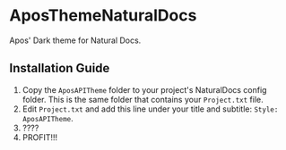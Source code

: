 # AposThemeNaturalDocs
Apos' Dark theme for Natural Docs.

## Installation Guide

1. Copy the `AposAPITheme` folder to your project's NaturalDocs config folder. This is the same folder that contains your `Project.txt` file.
2. Edit `Project.txt` and add this line under your title and subtitle: `Style: AposAPITheme`.
3. ????
4. PROFIT!!!
